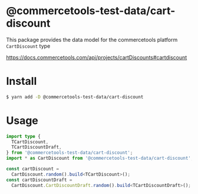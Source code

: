 # @commercetools-test-data/cart-discount

This package provides the data model for the commercetools platform `CartDiscount` type

https://docs.commercetools.com/api/projects/cartDiscounts#cartdiscount

# Install

```bash
$ yarn add -D @commercetools-test-data/cart-discount
```

# Usage

```ts
import type {
  TCartDiscount,
  TCartDiscountDraft,
} from '@commercetools-test-data/cart-discount';
import * as CartDiscount from '@commercetools-test-data/cart-discount';

const cartDiscount =
  CartDiscount.random().build<TCartDiscount>();
const cartDiscountDraft =
  CartDiscount.CartDiscountDraft.random().build<TCartDiscountDraft>();
```
